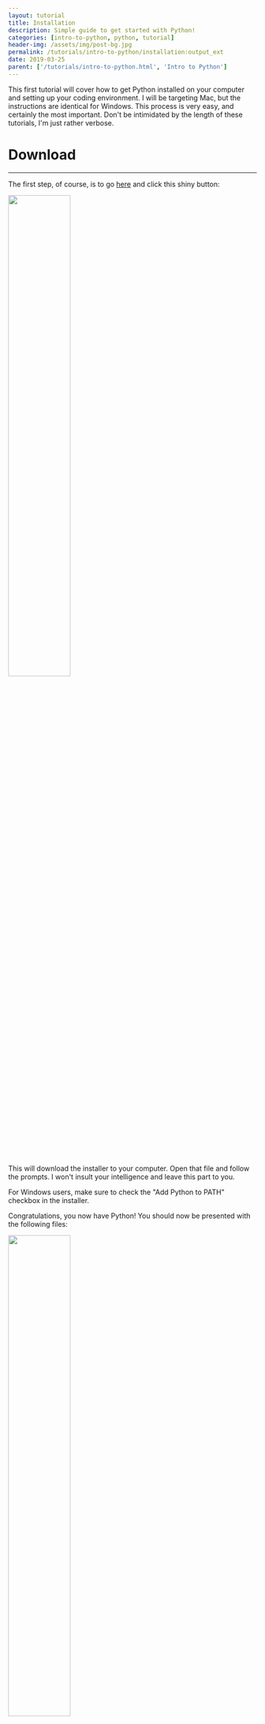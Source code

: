 ```yaml
---
layout: tutorial
title: Installation
description: Simple guide to get started with Python!
categories: [intro-to-python, python, tutorial]
header-img: /assets/img/post-bg.jpg
permalink: /tutorials/intro-to-python/installation:output_ext
date: 2019-03-25
parent: ['/tutorials/intro-to-python.html', 'Intro to Python']
---
```


This first tutorial will cover how to get Python installed on your computer and setting up your coding environment. I will be targeting Mac, but the instructions are identical for Windows. This process is very easy, and certainly the most important. Don't be intimidated by the length of these tutorials, I'm just rather verbose.

# Download
---
The first step, of course, is to go [here](https://www.python.org/download) and click this shiny button:

<img src="{{ '/assets/img/download_butt.png' | absolute_url }}" class="rounded mx-auto d-block" style="width:50%;">

This will download the installer to your computer. Open that file and follow the prompts. I won't insult your intelligence and leave this part to you.

For Windows users, make sure to check the "Add Python to PATH" checkbox in the installer.

Congratulations, you now have Python! You should now be presented with the following files:

<img src="{{ '/assets/img/new_files.png' | absolute_url }}" class="rounded mx-auto d-block" style="width:50%;">

I'll go over the files that you see here:

<table class="table table-striped">
        <tbody><tr><th>IDLE</th>
        <td>Potentially your new best friend. This is an interactive environment for writing and executing Python.</td></tr>
        <tr><th>Install Certificates.command</th>
          <td> This file will execute a command on your computer to install specially-curated SSL root certificates. You shouldn't have to worry about this now.</td></tr>
        <tr><th>License.rtf</th>
          <td>The license that Python is released under. I'm sure we'll all thoroughly read this.</td></tr>
        <tr><th>Python Documentation.html</th>
          <td> Self-explanatory, opens the documentation for Python in a web browser. Highly recommend reading this some time.</td></tr>
        <tr><th>Python Launcher</th>
          <td>This file is solely for your computer to run, don't worry about it.</td></tr>
        <tr><th>README.rtf</th>
          <td>Arguably the most important file in any software project. Gives you some useful info about Python.</td></tr>
        <tr><th>Update Shell Profile.command</th>
        <td>Makes sure that Python is opened when you type "python" in a shell window. If you wish to use the terminal (more on this below), run this.</td></tr>
      </tbody>
</table>

# Editor
---
This is the fun part: Deciding where you want to develop.

It's totally okay to stick with IDLE as it lets you create scripts as well as interactively execute code. IDLE also provides handy suggestions as you type. If it's not your style, any text editor or <a href="#" data-toggle="tooltip" data-original-title="Integrated Development Environment" data-placement="bottom" style="text-decoration:none; border-bottom: 1px dashed grey;" onclick="return false;">IDE</a> will work just fine. I know that [Atom](https://atom.io/) is a very popular choice as it's gorgeous, simple, and extendible. Personally, if I'm not using VIM (A command-line editor), I use [PyCharm](https://www.jetbrains.com/pycharm/). However, that may be a little overkill for a beginner and it can be a bit overwhelming. The choice is truly yours, but I highly recommend an editor made specifically for programming as it'll provide highlighting and corrections which will prove very useful.

# Workspace
---
Finally, we should set up where you will do all your work. Go ahead and create a folder anywhere on your computer called "python_workspace". You can place it anywhere you won't forget it, but I recommend placing it in your Documents folder. This will house all your future projects and their <a href="#" data-toggle="tooltip" data-original-title="A place to safely install things specifically for a single project." data-placement="bottom" style="text-decoration:none; border-bottom: 1px dashed grey;" onclick="return false;">virtual environments</a>.

After you decide on an editor and create the folder, we're all set! Sweet!!

